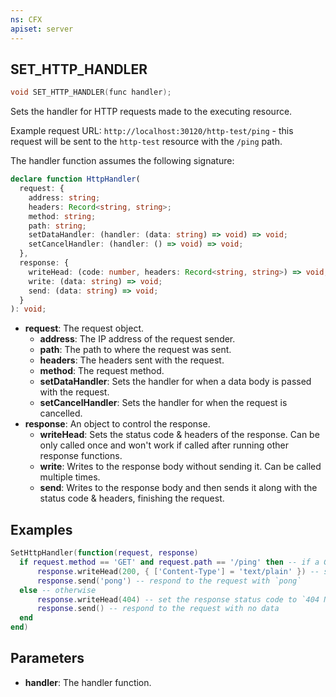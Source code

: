 ```yaml
---
ns: CFX
apiset: server
---
```

## SET_HTTP_HANDLER

```c
void SET_HTTP_HANDLER(func handler);
```

Sets the handler for HTTP requests made to the executing resource.

Example request URL: `http://localhost:30120/http-test/ping` - this request will be sent to the `http-test` resource with the `/ping` path.

The handler function assumes the following signature:

```ts
declare function HttpHandler(
  request: {
    address: string;
    headers: Record<string, string>;
    method: string;
    path: string;
    setDataHandler: (handler: (data: string) => void) => void;
    setCancelHandler: (handler: () => void) => void;
  },
  response: {
    writeHead: (code: number, headers: Record<string, string>) => void;
    write: (data: string) => void;
    send: (data: string) => void;
  }
): void;
```

- **request**: The request object.
  - **address**: The IP address of the request sender.
  - **path**: The path to where the request was sent.
  - **headers**: The headers sent with the request.
  - **method**: The request method.
  - **setDataHandler**: Sets the handler for when a data body is passed with the request.
  - **setCancelHandler**: Sets the handler for when the request is cancelled.
- **response**: An object to control the response.
  - **writeHead**: Sets the status code & headers of the response. Can be only called once and won't work if called after running other response functions.
  - **write**: Writes to the response body without sending it. Can be called multiple times.
  - **send**: Writes to the response body and then sends it along with the status code & headers, finishing the request.

## Examples
```lua
SetHttpHandler(function(request, response)
  if request.method == 'GET' and request.path == '/ping' then -- if a GET request was sent to the `/ping` path
      response.writeHead(200, { ['Content-Type'] = 'text/plain' }) -- set the response status code to `200 OK` and the body content type to plain text
      response.send('pong') -- respond to the request with `pong`
  else -- otherwise
      response.writeHead(404) -- set the response status code to `404 Not Found`
      response.send() -- respond to the request with no data
  end
end)
```

## Parameters
* **handler**: The handler function.


